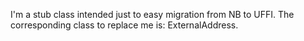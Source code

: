 I'm a stub class intended just to easy migration from NB to UFFI. The corresponding class to replace me is: ExternalAddress.